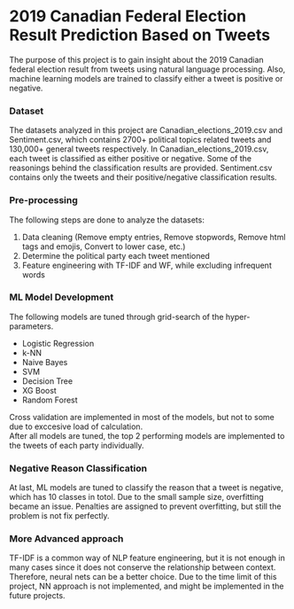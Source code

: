 # 2019 Canadian Federal Election Result Prediction Based on Tweets
The purpose of this project is to gain insight about the 2019 Canadian federal election result from tweets using natural language processing. Also, machine learning models are trained to classify either a tweet is positive or negative.
### Dataset
The datasets analyzed in this project are Canadian_elections_2019.csv and Sentiment.csv, which contains 2700+ political topics related tweets and 130,000+ general tweets respectively. In Canadian_elections_2019.csv, each tweet is classified as either positive or negative. Some of the reasonings behind the classification results are provided. Sentiment.csv contains only the tweets and their positive/negative classification results.  
### Pre-processing
The following steps are done to analyze the datasets: 
1. Data cleaning (Remove empty entries, Remove stopwords, Remove html tags and emojis, Convert to lower case, etc.)
2. Determine the political party each tweet mentioned
3. Feature engineering with TF-IDF and WF, while excluding infrequent words
### ML Model Development
The following models are tuned through grid-search of the hyper-parameters.  
- Logistic Regression
- k-NN
- Naive Bayes
- SVM
- Decision Tree
- XG Boost
- Random Forest  

Cross validation are implemented in most of the models, but not to some due to exccesive load of calculation.  
After all models are tuned, the top 2 performing models are implemented to the tweets of each party individually.
### Negative Reason Classification
At last, ML models are tuned to classify the reason that a tweet is negative, which has 10 classes in totol. Due to the small sample size, overfitting became an issue. Penalties are assigned to prevent overfitting, but still the problem is not fix perfectly. 
### More Advanced approach
TF-IDF is a common way of NLP feature engineering, but it is not enough in many cases since it does not conserve the relationship between context. Therefore, neural nets can be a better choice. Due to the time limit of this project, NN approach is not implemented, and might be implemented in the future projects.
